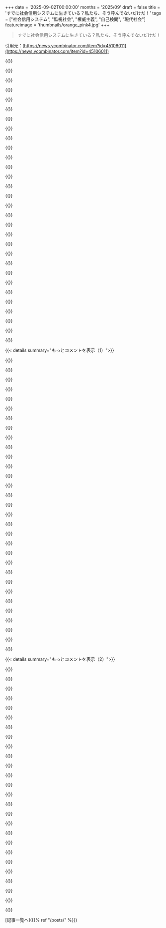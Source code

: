 +++
date = '2025-09-02T00:00:00'
months = '2025/09'
draft = false
title = 'すでに社会信用システムに生きている？私たち、そう呼んでないだけだ！'
tags = ["社会信用システム", "監視社会", "権威主義", "自己検閲", "現代社会"]
featureimage = 'thumbnails/orange_pink4.jpg'
+++

> すでに社会信用システムに生きている？私たち、そう呼んでないだけだ！

引用元：[https://news.ycombinator.com/item?id=45106011](https://news.ycombinator.com/item?id=45106011)




{{<matomeQuote body="アメリカのメディアは権威主義下の生活を歪めて描いてるけど、マイノリティや政治活動家、法的トラブルがなければ日常は西側と大差ないんだ。でも、みんなは自分たちの方が優れてると感じたいから、この事実を嫌がる。西側諸国も権威主義に向かってるのに、そうじゃないって否定するのは皮肉だよね。権威主義の影響はもっと陰湿だってこと。" userName="Bukhmanizer" createdAt="2025/09/02 18:26:09" color="#785bff">}}




{{<matomeQuote body="「マイノリティや政治活動家じゃなければ日常は西側と大差ない」って意見だけど、俺はだからこそ西側の自由主義政府を選ぶよ。それが理想だし、権威主義を批判して西側で守る価値があるんだ。" userName="mattnewton" createdAt="2025/09/02 20:29:54" color="#ff33a1">}}




{{<matomeQuote body="そうなんだよな。俺も色んな国の政府下で生きてきたけど、日常はどこも大体同じだった。買い物、仕事、友達と会う、飲んだり食ったり、イベントに参加、スポーツ、ビジネス、ミーム投稿。西側の描写は誤った優越感を与えてるだけ。問題はどこも同じで、エリート支配、貧困、迫害されるマイノリティ、形だけの政治参加、警察の恐怖、汚職。違いより共通点が多いし、政治より文化や地理の違いの方が大きいってのが俺の経験だよ。" userName="specproc" createdAt="2025/09/03 10:15:56" color="#ff5733">}}




{{<matomeQuote body="俺はUSに住んでるけど、今もマイノリティ、政治活動家、法的トラブルって理由で人々が迫害されてるじゃん。だから、自由民主主義と権威主義の間にそんな大きな違いは感じられないんだよね。" userName="danny_codes" createdAt="2025/09/02 20:48:45" color="#ff5c5c">}}




{{<matomeQuote body="全く同じってわけじゃないよ。権威主義の国では、何を言うか心配して自己検閲するし、権力者に従う。権利より権力の階層を受け入れるんだ。完全に同意できないわけじゃないけど、自由の欠如は日常にそれなりに影響してくるもんさ。" userName="graemep" createdAt="2025/09/02 18:32:36" color="#ff5c5c">}}




{{<matomeQuote body="「日常がどこも大体同じ」って意見はぶっ飛んでるね。起きて食べて働いて寝るって意味ならそうかもだけど。もし首相を犯罪者呼ばわりしたら、ここでは最悪名誉毀損訴訟だ。権威主義国なら刑務所行きで隣人が通報。政治に関心がなくても、党関係者の気に障ったら消されて、誰も何も聞かないよ。" userName="rafaelmn" createdAt="2025/09/03 15:36:31" color="#ff5c5c">}}




{{<matomeQuote body="違いは簡単に見分けられると思うよ。USの広場で「Trumpはひどいから排除すべきだ」って叫ぶのと、ロシアの広場で「Putinはひどいから排除すべきだ」って叫ぶのとで、感じる恐怖のレベルがどう違うか想像してみてよ。" userName="hax0ron3" createdAt="2025/09/02 22:12:55" color="#ff33a1">}}




{{<matomeQuote body="西側の国に住んでたって、みんな同じことしてるよ。仕事やネットでクビやBANを避けるために自己検閲するし、民意と合わない政策の公務員や、標準的な雇用階層を受け入れたりしてるんだ。" userName="yachad" createdAt="2025/09/02 19:15:03" color="#38d3d3">}}




{{<matomeQuote body="それは一生刑務所行きになったり、消されたりするかもしれないって心配とは全然違う話だよ。" userName="Rover222" createdAt="2025/09/02 21:20:08" color="#38d3d3">}}




{{<matomeQuote body="99%の人は起きて、食べて、仕事して、寝る、って感じの生活を99%の時間で送ってる。仕事があって、電車が清潔で、女性が夜でも安全に歩ける場所と、パージみたいな状態だけど首相を侮辱できる場所だったら、みんな前者に投票すると思うよ。<br>だから中国は「うちはもっと民主的だ」って主張してるんだ[1]。これはただのプロパガンダじゃない。抽象的な権利の愚かなサーカスに疲弊するんじゃなくて、人々に物質的な豊かさを届けるのが政府の役割だって言ってるんだね。[1]https://en.wikipedia.org/wiki/Whole-process_people%27s_democ..." userName="Barrin92" createdAt="2025/09/03 17:46:59" color="#ff5c5c">}}




{{<matomeQuote body="「権威主義的な側面」なんて二元的なものじゃないよ。俺が若かった頃、自分のパソコンやスマホ、車がスパイするなんてウィリアム・ギブソンの小説の世界だった。盗聴はマフィア、監視カメラは銀行のものだったろ？<br>MicrosoftがIEを抱き合わせたのは、司法省が麻薬ディーラーやテロリストを追うのを中断して介入するほどひどかった。ウォール街の不正にはSkillingやFastow、Ebersみたいに重い刑務所暮らしがあったし、クリントンがオフィスで浮気してキャリアを終えたように、本当の結果があった。<br>インターネットが普及し始めた頃でさえ、そこに何かタイプしただけでクビになるなんて馬鹿げてたよ！<br>「西側のリベラル」政府がどういう意味か分からないけど、今みたいな「壁に耳あり」、金持ちはやりたい放題、スキャンダルじゃ政治家も傷つかない、監視技術がどんどん締め付けて、全部が永久記録に残るって状況は、まるでソビエトそのものに聞こえるんだけど。" userName="benreesman" createdAt="2025/09/03 10:27:22" color="#ff33a1">}}




{{<matomeQuote body="ICEがここ半年で何をしてきたか知ってる？あと、トランプがワシントンDCを軍事化したことも？" userName="pharrington" createdAt="2025/09/02 22:21:25" color="">}}




{{<matomeQuote body="自由で道徳的に正しい西洋に住んでるけど、毎日自己検閲してるよ。自分の信じてることを言ったら、コミュニティから仲間外れにされるし、仕事もクビになるだろうな。" userName="SalmoShalazar" createdAt="2025/09/02 19:50:05" color="">}}




{{<matomeQuote body="そうは言っても、ICEは政治的な意見でアメリカ市民を国外追放したり、市民権を剥奪したり、投獄したりはしてないよ。今ワシントンDCに行って、壇上で「トランプはサイテーだ！」って叫んでも、100人の州兵が向かいにいても、ほとんど怖くないと思うね。これはロシアみたいな場所とは全然違うんだ。" userName="hax0ron3" createdAt="2025/09/02 22:27:03" color="#45d325">}}




{{<matomeQuote body="もしかして、アメリカはもうリベラル民主主義じゃないのかもね？" userName="freeone3000" createdAt="2025/09/02 22:03:46" color="">}}




{{<matomeQuote body="アメリカってそもそもリベラル民主主義だった？1950年代なんて今よりずっと自由がなかったよ。政治的見解で逮捕されたり、国外追放されるだけじゃなくて、隔離もあったしね。弁護士が政治家を弁護しただけで刑務所に入れられたりもしたんだ…。憲法なんて、政府には関係ないみたいだね。McCarthyismとかさ。https://en.wikipedia.org/wiki/McCarthyism" userName="Jensson" createdAt="2025/09/02 23:44:37" color="#45d325">}}




{{<matomeQuote body="「これが中国が実際に、より民主的だと主張する理由だ。これは単なるプロパガンダではない。」<br>それは完全にプロパガンダだよ。中国共産党以外の政党が存在できないという事実が、非民主的だろ。中国が「民主主義」の定義を変えようとどれだけ努力しても、その事実は変わらないんだよ。" userName="refurb" createdAt="2025/09/04 01:23:49" color="#45d325">}}




{{<matomeQuote body="「どこも同じじゃなくて、スペクトラムがあるんだ」って、そんなに言葉を尽くす必要ある？でもね、なぜかみんなスペクトラムの一方の側の方がずっと良いって思ってるんだよ。多くの人が命を懸けてまで「スペクトラムを越えよう」としてて、死んでる人もいるんだ。苦労知らずの典型的な西洋の若者には理解しにくいかもしれないけど、これは本当に現実なんだ。<br>俺は共産主義下、ソビエトにひどく抑圧された国で育ったんだ。一時的に滞在しただけじゃない、それが俺の全てだった。買い物に行かなくちゃいけないのはそうだけど、俺の親は新鮮な野菜や果物を買えなくて、俺は軽度の栄養失調になった。棚は空っぽか、イワシの缶詰だけだった（中央計画経済の常なる失敗だよ、政権や共産党員じゃない限りね）。<br>学校には行ったけど、ゴミみたいなイデオロギーを洗脳されて、従順な未来の兵士になるように教育された。もし俺が幼い子供の無邪気さで体制に悪いことを言ったら、親は簡単に刑務所行きで、人生はめちゃくちゃ、遠い親戚までバラバラになっただろう。<br>旅行はできたけど、他の共産主義国ですら、体制の特別な承認印がないと無理だった。中立国とか、ましてや西側の国なんて絶対無理で、国境で射殺されるか犬に引き裂かれるかだった。<br>まだまだあるよ。だから、ただのスペクトラムなんて冗談だよ。" userName="jajko" createdAt="2025/09/03 14:32:24" color="#45d325">}}




{{<matomeQuote body="政治家も大富豪もスキャンダルで潰れないのは、アメリカ国民のお前ら自身がそれを許してるからだろ。問題を「他人のせい」にするのはやめろ。お前らの言葉の使い方が問題なんだよ。" userName="XorNot" createdAt="2025/09/03 10:42:13" color="#ff33a1">}}




{{<matomeQuote body="エルサルバドルへの不法な強制送還には反対だけど、あれは政治的意見が理由じゃない。あと、トランスやLGBTQ+へのジェノサイドは、西側にはないよ。" userName="hax0ron3" createdAt="2025/09/02 22:14:00" color="">}}




{{<matomeQuote body="「アメリカはリベラルな民主主義だったか？」って質問、いい質問だね。そうだよ。1950年代は今より自由が少なかったけど、セネター・マッカーシーは議会から追い出され、ニクソン大統領も辞任した。当時の議員たちは規範と法の支配を守ってたんだ。完璧じゃなかったけど、常に改善する価値はあったよ。" userName="watersb" createdAt="2025/09/03 00:14:33" color="#ff5c5c">}}




{{<matomeQuote body="もしアメリカで、見えない上に異議を申し立てることもできない、そんなリストに載せられたら、お前の人生も最悪になるだろうね。" userName="aslannn" createdAt="2025/09/03 07:17:58" color="">}}




{{<matomeQuote body="独裁政権下の生活は短期的には普通に見えるかもね。でも、高学歴の人がアメリカに来たがったり、イノベーションや経済、軍事力が強いのは、腐敗がシステムを蝕むから。腐敗は完全にはなくせないけど、野放しにはできないってことだよ。" userName="phkahler" createdAt="2025/09/03 12:09:03" color="#ff5733">}}




{{<matomeQuote body="独裁国家での外国人はビジネス目的で、表面上は最高だね。シンガポールでの同僚もそうだった。バス運転手の強制送還なんて気にしない。でも、独裁国家から逃げてきた人たちは、不満を漏らせば人生が最悪になることを知ってる。だから皆黙ってるんだ。" userName="StopDisinfo910" createdAt="2025/09/03 18:37:16" color="#45d325">}}




{{<matomeQuote body="「俺の信条はコミュニティから追い出され、クビになるだろう」<br>「でも、刑務所に入ったり、消されたりするわけじゃないんだろ？」" userName="graemep" createdAt="2025/09/02 20:53:01" color="#ff33a1">}}




{{<matomeQuote body="シンガポールみたいに60年間同じ党が支配する権威主義国家でも、夜道を安心して歩けたり、公共事業がちゃんと機能したりする点では西側より優れてることもある。西側だって、マイノリティや政治活動家にとっては楽園じゃない。警察に殺されたり、不当に罪を着せられたりすることもあるんだから。" userName="coldtea" createdAt="2025/09/03 10:09:25" color="#785bff">}}




{{<matomeQuote body="いや、そんなことない。駐在員としてハネムーン期間を過ごしてる時はそう見えるだけだよ。言語を習得し、深淵を覗けばわかる。家族でさえ信じ合えず、腐敗と賄賂、法的救済なし、ひどいカースト制度、そして状況は変わらない。戦時中には民族浄化だってあるんだ。" userName="idiomat9000" createdAt="2025/09/03 11:31:40" color="#45d325">}}




{{<matomeQuote body="アメリカは完璧じゃないし、権威主義的になりつつあるかもしれないけど、完全に権威主義的な国とは違うよ。少数派や政治活動家、法的トラブルに遭った人にとって、まだ世界で最高の場所の一つだって。" userName="jl6" createdAt="2025/09/03 11:31:52" color="">}}




{{<matomeQuote body="70〜80年代のブルガリアとチェコスロバキアでの話。空っぽの棚なんて見たことないし、旬の野菜や乳製品は買えたよ。ジーンズとかはコネがないと無理だったけどね。教育は理数系が強かったし、共産主義プロパガンダはみんな慣れてフィルターしてた。国境での体験や母親が党に怒鳴りつけた話など、具体的なエピソードが豊富。反体制派の息子でも良い高校に入れたり、70・80年代は比較的穏やかだったんだ。国家からの窃盗はあったけど、大規模な略奪は共産主義崩壊後だったね。" userName="don_esteban" createdAt="2025/09/03 19:12:53" color="#ff5733">}}




{{<matomeQuote body="カナダからカリフォルニアに移住して、高給取りになったのに、クレジットスコアがないせいで家を借りるのがすごく大変だったんだ。結局1年分の家賃を前払いして解決。車を買う時も、新しく作ったSSNでクレジットチェックができないからって、パスポートもダメで、現金購入も断られたよ。でも、カナダでのAmexの利用履歴は引き継がれて、すぐ高額なクレカは作れたんだ。もう社会信用システムに生きてるけど、企業が管理する方が消費者には良いかもね。" userName="bluedevilzn" createdAt="2025/09/02 22:10:17" color="#ff33a1">}}




{{< details summary="もっとコメントを表示（1）">}}

{{<matomeQuote body="マジかよ、アメリカってカフカ的だな。なるほど。いつか俺も同じ状況になるかもな。準備しとくよ。サンキュー :)" userName="mettamage" createdAt="2025/09/02 22:20:56" color="">}}




{{<matomeQuote body="「アメリカはカフカ的」って言ってたけど、そうでもないよ。ドイツ（というかEUのどの国でも）でアパートを借りてみてごらん？カナダやアメリカなんてそれに比べたら全然楽勝だから。" userName="betaby" createdAt="2025/09/03 02:45:51" color="">}}




{{<matomeQuote body="俺が住んでる西欧だとクレジットスコアなんて見ないよ。給与明細で月収を確認して、家賃が月収の半分以下だったら部屋が借りられるんだ。その後、敷金として2〜3ヶ月分の家賃を専用口座に入れて、退去時に物件に問題なければ全額返ってくる仕組みだね。" userName="FrancisMoodie" createdAt="2025/09/03 07:23:49" color="#ff5733">}}




{{<matomeQuote body="15年前にカナダに移住した時、俺も全く同じ経験をしたよ。クレジットスコアがないせいで何年もクレカが作れなかったし、保証人がいないとアパートも借りられなかった。この経験から、多くのコミュニティが移民や新しい人に対して偏見を持ってるってことを学んだな。平等主義は良いけど、実際は縁故主義とか排他的民族主義が政策に組み込まれてるんだ。" userName="alisonatwork" createdAt="2025/09/02 23:41:10" color="#38d3d3">}}




{{<matomeQuote body="あんたのクレジットスコアは企業が管理してるんだよ！彼らのビジネスは、アメリカのクレジットスコアを維持することなんだから。正直、彼らのビジネスモデルがどうなってるのか、俺にはさっぱり分からないけどね。" userName="NautilusWave" createdAt="2025/09/03 00:10:24" color="">}}




{{<matomeQuote body="これは移民への偏見じゃなくて、「未知」への偏見だよ。俺も19歳で大学を中退して、クレジットヒストリーがなかった時、アパートを借りたり車を買ったりするのに全く同じ経験をしたんだ。6桁の給料をもらってたのに、最初の無担保クレカを手に入れるのに5年以上かかったし、車も買えなかった。何年もCraigslistで物件探しをしてたよ。" userName="antonymoose" createdAt="2025/09/03 09:45:29" color="#ff33a1">}}




{{<matomeQuote body="別のディーラーに行ってみなよ。俺は個人の小切手で、クレジットチェックなしで車を買ったことがあるぞ。それは本当に珍しいポリシーだと思うよ。" userName="astura" createdAt="2025/09/03 15:36:17" color="">}}




{{<matomeQuote body="何言ってんの？北EUじゃ家主は給与明細や収入を知る権利ないし、家賃払えるかはあんたの問題でしょ。普通、3ヶ月分の敷金で十分かって判断できるって。" userName="mrweasel" createdAt="2025/09/03 09:07:17" color="#ff5c5c">}}




{{<matomeQuote body="ちょっとした違いがあるんだよな…。19歳だと信用履歴がないのはわかるけど、カナダからの移民は普通信用履歴あるはずなのに、国境を越えると使えないのは変だろ。カナダとアメリカって隣国で経済も安定してるのに、消費者としては信用履歴が国境を越えても使えるべきだと思うわ。" userName="alistairSH" createdAt="2025/09/03 12:09:10" color="#45d325">}}




{{<matomeQuote body="イギリスだと身元調査とか給与の確認があるんだよ。もし違法じゃなかったら、家賃の6ヶ月前払いとか求められそうだし、実際違法なのに要求されてるみたいだよ。" userName="mr_toad" createdAt="2025/09/03 10:28:16" color="#38d3d3">}}




{{<matomeQuote body="話はもっと複雑だよ。1万ドル以上の取引はIRSに報告が必要なんだ。ディーラーは金融に関わるから、システム上SSNの入力が必須。KYCルールが適用されるから、従業員は例外を認められないの。物理IDは偽造できるけど、SSNはデータベースで確認できる。SSNも完璧じゃないけど、高額取引では検証が多いほど安全なんだって。" userName="crazygringo" createdAt="2025/09/03 20:29:43" color="#45d325">}}




{{<matomeQuote body="瞬時の信用チェックは彼らのビジネスモデルで、世界中でやってるんだって。ExperianとかEquifaxが信用システムから消えたら、みんなが手動で信用スコアを確認しなきゃいけなくなって、とんでもない信用収縮が起きるだろうね。LLMなら、公開データから企業の危ない兆候を簡単に見つけられそうだけど。" userName="dwd" createdAt="2025/09/03 03:52:48" color="#ff5c5c">}}




{{<matomeQuote body="企業が持つソーシャルクレジットが消費者にとって良いかどうかはインセンティブ次第だよね。信用調査会社は車を買わせたいからローンの発行をコントロールするけど、NRAが銃購入のソーシャルクレジットシステムを管理するのは嫌じゃない？" userName="hammock" createdAt="2025/09/02 23:26:43" color="#ff5733">}}




{{<matomeQuote body="信用履歴が国境を越えられないのは、国境を越えて責任を問えないからだよ。カナダで信用があっても、ドイツの家主はカナダで家賃を滞納した人を訴えられないでしょ。" userName="nicbou" createdAt="2025/09/03 12:56:46" color="#45d325">}}




{{<matomeQuote body="信用スコアってさ、表向きは財務の信頼性を測るものってことになってるけど、実際はけっこう適当な門番みたいなもんだよね。" userName="KolibriFly" createdAt="2025/09/03 12:06:54" color="">}}




{{<matomeQuote body="UKでの俺の経験だとさ、自営業だったから12ヶ月分の家賃前払いと2ヶ月分の敷金が必要だったよ。貯蓄が年収の5倍あれば月払いにできたけどね。毎年更新のたびにまた12ヶ月前払いを求められて、これまでちゃんと払ってた実績なんて全然見てくれなかったよ。" userName="jlokier" createdAt="2025/09/03 11:04:37" color="#45d325">}}




{{<matomeQuote body="世界中で展開してるってどういう意味？信用スコアなしでやってる国なんて山ほどあるじゃん。" userName="verzali" createdAt="2025/09/03 07:28:42" color="">}}




{{<matomeQuote body="北欧のEU国で家賃滞納が自己責任って話、本当？どこの国でのことか気になるな。そんな話、聞いたことないけど。" userName="FirmwareBurner" createdAt="2025/09/03 14:24:11" color="">}}




{{<matomeQuote body="俺は1万ドル超えの車を個人小切手で何台も買ったけど、SSNも信用調査も必要なかったよ。ディーラーが融資側に入ってて、システムでSSNが必須って話は、俺の経験からすると全くのデタラメにしか思えないな。" userName="astura" createdAt="2025/09/03 21:16:18" color="#45d325">}}




{{<matomeQuote body="ドイツとかEU国でアパート借りるって言うけど、以前住んで働いてたなら、最後の給与明細を数枚見せれば十分じゃない？信用スコアを何年もかけて築くアメリカと違って、「3ヶ月雇用されてればOK」ってのはすごく簡単そうだよね。" userName="wink" createdAt="2025/09/03 08:13:21" color="#ff5c5c">}}




{{<matomeQuote body="ヨーロッパが移住者に人気なのは、こういうのがないからかな？俺はヨーロッパ4ヶ国に住んだけど、そんな経験一度もないよ。家を借りるのもデポジット払えば済むし、現金で車を買うのに断られたことなんてない。ローンは国によって違うけど、俺の国だとフルタイムで6ヶ月働けば住宅ローンも問題なく組めるんだ。稼ぎと借金がないかが重要って感じ。" userName="fy20" createdAt="2025/09/03 12:57:51" color="#45d325">}}




{{<matomeQuote body="Equifaxみたいな信用スコアはただの数字で、APIで安く簡単に取得できるんだ。信用スコアはUSだけじゃなく、他の国にも存在するよ。例えばオランダはスコアを使わないけど、代わりに信用度を示すレポートを要求される。スコアは単純な重み付けで計算されるけど、レポートだと自分で判断しなきゃいけないのが違いだね。" userName="dwd" createdAt="2025/09/04 01:42:19" color="#ff5c5c">}}




{{<matomeQuote body="デンマークの話だよ。15年前だけど、俺の理解では家賃を払わないと14日の警告があって、それに従わないと契約解除、それでも出て行かなければ執行官が強制的に追い出すってルールだったはず。今も同じだと思うな。" userName="mrweasel" createdAt="2025/09/03 16:15:29" color="">}}




{{<matomeQuote body="ドイツ国境の国に住んでるけど、信用履歴なしでアパートを何回も借りたことがあるよ。契約手続きも数時間で終わったし、信用スコアなんて一度も関係なかったな。" userName="integralid" createdAt="2025/09/03 19:04:28" color="#785bff">}}




{{<matomeQuote body="擁護してるわけじゃなくて、説明してるだけなんだけどね。ディーラーによってリスク許容度は違うし、従業員が標準要件を迂回させることもある。君のディーラーが個人小切手でSSNも信用調査もなしに車を売るのは、かなり異例だよ。オーナーか販売員と個人的に知り合いなんじゃない？そうじゃなければ、偽造小切手で詐欺にあうリスクが高いから、1万ドル以上のリスクを負うビジネスは少ないと思うけど。" userName="crazygringo" createdAt="2025/09/03 23:04:20" color="#ff5733">}}




{{<matomeQuote body="信用スコアって、国境を越えて使えるものなの？" userName="hiatus" createdAt="2025/09/03 13:47:40" color="">}}




{{<matomeQuote body="信用調査には何かしらお金がかかるはずだよな。正確な信用情報があるからこそ、儲かる融資ができるんだから。" userName="wakawaka28" createdAt="2025/09/03 00:14:09" color="">}}




{{<matomeQuote body="ドイツではSCHUFAレポートは確実に求められるよ。これなしでもアパートは見つかるかもしれないけど、選択肢はかなり限られちゃうね。" userName="account42" createdAt="2025/09/03 09:24:46" color="#785bff">}}




{{<matomeQuote body="データとそのデータへのアクセスこそが彼らのビジネスモデルだね。" userName="Bluescreenbuddy" createdAt="2025/09/03 12:08:44" color="#ff5733">}}




{{<matomeQuote body="以前消されたコメントがあったけど、それに沿う形で俺も投稿するね。実生活でも社会信用ってあるよね。先週バーテンダーに失礼な態度とった？それ、そのバーでの君の評判になるよ。地域のNPOでボランティアした？それもその団体での君の評判になるね。アルゴリズムがなくても、人は覚えているものだよ。" userName="gruez" createdAt="2025/09/02 17:54:29" color="#ff33a1">}}

{{</details>}}




{{< details summary="もっとコメントを表示（2）">}}

{{<matomeQuote body="新しい街に引っ越してやり直すことは常にできるものだよ。でも、これらの社会信用システムの最大の問題は、どこへ行っても永久に君を追跡するように設計されていることだね。間違いがあったとしても、異議を申し立てる手段はゼロ。バーテンダーとは少なくとも関係を修復しようと話せるけどね。" userName="wvenable" createdAt="2025/09/02 17:58:25" color="#ff33a1">}}




{{<matomeQuote body="自動化と情報共有は寛容さ、多様性、合理性を奪うよね。顔認証やチャット監視みたいなオーウェル的なものが忍び寄ってるけど、これは国だけでなく私的なものもある。体制維持のためというよりは、無秩序防止が動機かもね。最近、窃盗や詐欺などの軽犯罪で無秩序化が進み、人々が強権的な取り締まりを求めるようになった、と俺は推測してる。" userName="card_zero" createdAt="2025/09/02 18:12:59" color="#38d3d3">}}




{{<matomeQuote body="いや、無秩序は増えてないよ。ほとんどの先進国では犯罪は減少傾向にあるしね。でも、想像を絶する富を築いた連中がいて、過去に起こったようなことがまた自分たちに起こるのをすごく恐れているのは確かだね。彼らは歴史を繰り返したくないから、手持ちの強制的な道具を使って庶民を抑えつけようとするんだ。" userName="mlinhares" createdAt="2025/09/02 18:49:37" color="#785bff">}}




{{<matomeQuote body="「新しい街に引っ越してやり直すことは常にできるものだよ」<br>って言うけど、これに反論すると、『どこへ行こうと、そこに君はいる』ってことだね（つまり、引っ越したからといって嫌な奴じゃなくなるわけじゃないってこと）。" userName="otterley" createdAt="2025/09/02 18:00:43" color="#ff33a1">}}




{{<matomeQuote body="もちろん、君は20代の頃と全く同じ人間で、微塵も成長してないよね。間違いを犯した？残念。それが永遠に君だ。間違いから学ぶなんて不可能だもんね。" userName="wvenable" createdAt="2025/09/02 18:03:27" color="#ff33a1">}}




{{<matomeQuote body="「何か自分たちに起こることを恐れている」<br>って言うけど、なんで？犯罪が減ってるのに？" userName="card_zero" createdAt="2025/09/02 18:54:55" color="">}}




{{<matomeQuote body="誰だって間違いは犯すものだよね。聖書の「罪を犯したことのない者だけが、まず石を投げよ」って言葉があるようにさ。俺も自分のことは棚に上げないよ。" userName="Majestic121" createdAt="2025/09/02 18:14:15" color="#ff5733">}}




{{<matomeQuote body="こういうシステムでどこまでも監視されるのは大きな問題だと思うよ。評判の破産、つまり悪評から逃れる手段がなくなっちゃうからさ。<br>昔は悪評を振り切るために引っ越しとかできたけど、今じゃどうすることもできないもんね。" userName="lovich" createdAt="2025/09/02 18:02:52" color="#ff5c5c">}}




{{<matomeQuote body="もちろん、人は間違いから学んで常に改善すべきだよね。<br>でも、コメントにひどい返事をするってことは、学ぶべき教訓を学んでないってことだよ。つまり、コメントした人が俺の主張を証明しちゃってるわけだね。" userName="otterley" createdAt="2025/09/02 18:16:14" color="">}}




{{<matomeQuote body="もっと大きな問題は、信用システムの所有者（企業や政府）が、適正な法的手続きなしに人々を罰し、実質的に社会から排除するためにそれを使えるってことだよ。" userName="Swenrekcah" createdAt="2025/09/02 18:06:23" color="#ff33a1">}}




{{<matomeQuote body="この手の社会信用がオンラインでもあればいいのにね。" userName="2OEH8eoCRo0" createdAt="2025/09/02 18:32:38" color="">}}




{{<matomeQuote body="バーテンダーは、あんたの行動プロフィールを町の他のバーに売ったりしないだろ？<br>まあ、よっぽどのクズで小さな町なら、向こうから勝手に情報共有されちゃうかもしれないけどね。" userName="chuckadams" createdAt="2025/09/02 18:14:53" color="#ff33a1">}}




{{<matomeQuote body="違いは、バーテンダーとかNPO、バリスタとの関係が、現金取引や実際の仕事が行われる物理的な場所に基づいている点だよね。そこには直接的な価値が測定できる交流があるんだ。<br>それに、バーテンダーとのやり取りはNPOには知られないし、逆も同じ。俺の”信用”がもし要因だとしても、場所から場所へ持ち運ばれるわけじゃないんだよ。" userName="themafia" createdAt="2025/09/02 18:10:49" color="#785bff">}}




{{<matomeQuote body="こういうサイトや Reddit の karma スコアは、まさにこれを再現しようとしてるんだよね。" userName="al_borland" createdAt="2025/09/02 18:36:22" color="">}}




{{<matomeQuote body="適正な法的手続き（Due process）が万能薬じゃないんだ。 Jim Crow法とか魔女裁判とか、あれらも全部適正な手続きを踏んでたんだよ。<br>でも、何の異議申し立てもできないまま、気まぐれな官僚が勝手に決定を下すよりはマシだけどね、そういう手続き自体が形だけのケースも多いけどさ。" userName="potato3732842" createdAt="2025/09/02 21:53:02" color="#38d3d3">}}




{{<matomeQuote body="「非営利団体やバリスタは現金取引や実際の仕事が起きる物理的な場所が中心で、インタラクションに直接的な価値がある」って考えは関係なくない？レストランでクレーマーになるのとAmazonで返品しまくるのが悪い客と評価されるのって、オンラインとオフラインで何が違うの？「バーテンダーとのやり取りは非営利団体には知られないし、信用は場所から場所へは移動しない」って言うけど、噂は広まるし、人の頭の中の“雰囲気”とデータベースの数字、本質は同じじゃない？" userName="gruez" createdAt="2025/09/02 18:15:10" color="#785bff">}}




{{<matomeQuote body="クレジットスコアみたいに、悪い出来事も時間が経てば消滅するようにできるはずだよ。" userName="charcircuit" createdAt="2025/09/02 19:59:13" color="">}}




{{<matomeQuote body="現代のテクノロジーって最悪だよ。小さな町のうるさいモラルと、大都市の混雑・暴力・孤独な社会、両方の悪いとこ取りだよね。" userName="everdrive" createdAt="2025/09/02 18:11:36" color="">}}




{{<matomeQuote body="「新しい町へ引っ越して人生をやり直す」ってのは正確だし、アメリカでは当たり前なんだよね。オランダの友人が、自由にどこへでも移住できることを「クールだ」って言ってたよ。" userName="coro_1" createdAt="2025/09/02 20:29:05" color="#ff5733">}}




{{<matomeQuote body="サンフランシスコのバーテンダーたちが団結して、常習的にツケを払わない客を追放しようとしたんだ。これ、TikTokの動画で話題になってたよ。https://www.tiktok.com/@ktvu2/video/7459844103635733803" userName="randycupertino" createdAt="2025/09/02 20:27:05" color="#785bff">}}




{{<matomeQuote body="EU圏内なら、みんなビザなしでどこへでも引っ越せるんだよ。" userName="eloisant" createdAt="2025/09/02 20:42:07" color="">}}




{{<matomeQuote body="Googleみたいな巨大サービスだと、一度「不適切」と判断されたら、もう二度とチャンスはない。顧客が多すぎて、わざわざセカンドチャンスを与える価値がないんだって。これって酷い状況だから、法規制が必要だよ。企業は利益にならない限り、スコアを自然に消滅させるなんてことしないもんね。" userName="wvenable" createdAt="2025/09/02 20:04:45" color="#45d325">}}




{{<matomeQuote body="「先進国で犯罪は減ってる」って意見は間違いだよ。Eurostatによると、EUでは性的暴行が2023年も増加してるし、フランスでのレイプ件数は20年で6倍だ。ドイツでも性的暴行が増えてるし、EU全体で強盗や暴力的な窃盗も増えてる。20年前より安全なんて言ってる人は現実が見えてないよ。娘がレイプされるリスクは本当に現実的だし、この数字を否定しようとする人も同罪だ！<br>https://ec.europa.eu/eurostat/statistics-explained/index.php...<br>https://www.statista.com/statistics/1072770/number-of-rapes-...<br>https://www.dw.com/en/germany-sees-rise-in-sexual-violence-a..." userName="TacticalCoder" createdAt="2025/09/02 20:15:41" color="#ff5733">}}




{{<matomeQuote body="これは主流の人たちがそう選んだ結果であって、テクノロジー自体がそうなる運命だったわけじゃないんだよ。" userName="corimaith" createdAt="2025/09/02 18:37:08" color="">}}




{{<matomeQuote body="現実の社会信用は曖昧で、地域限定で、時間と共に薄れるものだよね。でも、デジタルの社会信用は、自動計算された厳しくて一生ついて回るような数字になり得るんだ。" userName="pimlottc" createdAt="2025/09/02 20:24:00" color="#45d325">}}

{{</details>}}



[記事一覧へ]({{% ref "/posts/" %}})
